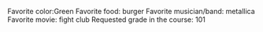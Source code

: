 Favorite color:Green 
Favorite food: burger
Favorite musician/band: metallica
Favorite movie: fight club
Requested grade in the course: 101
